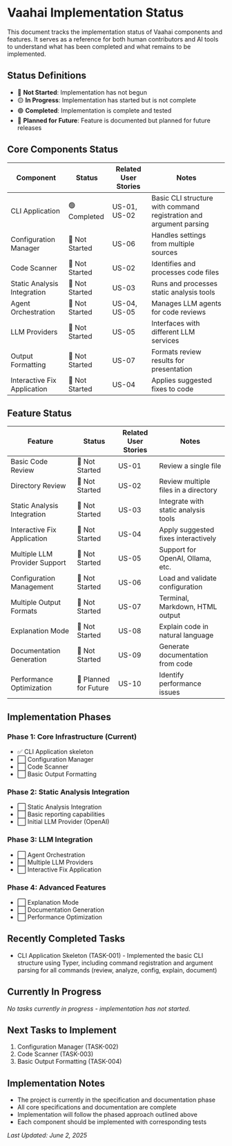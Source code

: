 # Vaahai Implementation Status

This document tracks the implementation status of Vaahai components and features. It serves as a reference for both human contributors and AI tools to understand what has been completed and what remains to be implemented.

## Status Definitions

- 🔴 **Not Started**: Implementation has not begun
- 🟡 **In Progress**: Implementation has started but is not complete
- 🟢 **Completed**: Implementation is complete and tested
- 🔵 **Planned for Future**: Feature is documented but planned for future releases

## Core Components Status

| Component | Status | Related User Stories | Notes |
|-----------|--------|----------------------|-------|
| CLI Application | 🟢 Completed | US-01, US-02 | Basic CLI structure with command registration and argument parsing |
| Configuration Manager | 🔴 Not Started | US-06 | Handles settings from multiple sources |
| Code Scanner | 🔴 Not Started | US-02 | Identifies and processes code files |
| Static Analysis Integration | 🔴 Not Started | US-03 | Runs and processes static analysis tools |
| Agent Orchestration | 🔴 Not Started | US-04, US-05 | Manages LLM agents for code reviews |
| LLM Providers | 🔴 Not Started | US-05 | Interfaces with different LLM services |
| Output Formatting | 🔴 Not Started | US-07 | Formats review results for presentation |
| Interactive Fix Application | 🔴 Not Started | US-04 | Applies suggested fixes to code |

## Feature Status

| Feature | Status | Related User Stories | Notes |
|---------|--------|----------------------|-------|
| Basic Code Review | 🔴 Not Started | US-01 | Review a single file |
| Directory Review | 🔴 Not Started | US-02 | Review multiple files in a directory |
| Static Analysis Integration | 🔴 Not Started | US-03 | Integrate with static analysis tools |
| Interactive Fix Application | 🔴 Not Started | US-04 | Apply suggested fixes interactively |
| Multiple LLM Provider Support | 🔴 Not Started | US-05 | Support for OpenAI, Ollama, etc. |
| Configuration Management | 🔴 Not Started | US-06 | Load and validate configuration |
| Multiple Output Formats | 🔴 Not Started | US-07 | Terminal, Markdown, HTML output |
| Explanation Mode | 🔴 Not Started | US-08 | Explain code in natural language |
| Documentation Generation | 🔴 Not Started | US-09 | Generate documentation from code |
| Performance Optimization | 🔵 Planned for Future | US-10 | Identify performance issues |

## Implementation Phases

### Phase 1: Core Infrastructure (Current)
- ✅ CLI Application skeleton
- ⬜ Configuration Manager
- ⬜ Code Scanner
- ⬜ Basic Output Formatting

### Phase 2: Static Analysis Integration
- ⬜ Static Analysis Integration
- ⬜ Basic reporting capabilities
- ⬜ Initial LLM Provider (OpenAI)

### Phase 3: LLM Integration
- ⬜ Agent Orchestration
- ⬜ Multiple LLM Providers
- ⬜ Interactive Fix Application

### Phase 4: Advanced Features
- ⬜ Explanation Mode
- ⬜ Documentation Generation
- ⬜ Performance Optimization

## Recently Completed Tasks

- CLI Application Skeleton (TASK-001) - Implemented the basic CLI structure using Typer, including command registration and argument parsing for all commands (review, analyze, config, explain, document)

## Currently In Progress

*No tasks currently in progress - implementation has not started.*

## Next Tasks to Implement

1. Configuration Manager (TASK-002)
2. Code Scanner (TASK-003)
3. Basic Output Formatting (TASK-004)

## Implementation Notes

- The project is currently in the specification and documentation phase
- All core specifications and documentation are complete
- Implementation will follow the phased approach outlined above
- Each component should be implemented with corresponding tests

*Last Updated: June 2, 2025*
